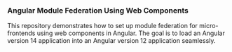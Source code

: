 ### Angular Module Federation Using Web Components
This repository demonstrates how to set up module federation for micro-frontends using web components in Angular. The goal is to load an Angular version 14 application into an Angular version 12 application seamlessly.
